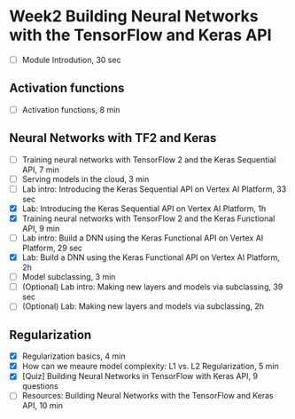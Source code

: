 # Week2 Building Neural Networks with the TensorFlow and Keras API

- [ ] Module Introdution, 30 sec

## Activation functions

- [ ] Activation functions, 8 min


## Neural Networks with TF2 and Keras

- [ ] Training neural networks with TensorFlow 2 and the Keras Sequential API, 7 min
- [ ] Serving models in the cloud, 3 min
- [ ] Lab intro: Introducing the Keras Sequential API on Vertex AI Platform, 33 sec
- [x] Lab: Introducing the Keras Sequential API on Vertex AI Platform, 1h
- [x] Training neural networks with TensorFlow 2 and the Keras Functional API, 9 min
- [ ] Lab intro: Build a DNN using the Keras Functional API on Vertex AI Platform, 29 sec
- [x] Lab: Build a DNN using the Keras Functional API on Vertex AI Platform, 2h
- [ ] Model subclassing, 3 min
- [ ] (Optional) Lab intro: Making new layers and models via subclassing, 39 sec
- [ ] (Optional) Lab: Making new layers and models via subclassing, 2h

## Regularization

- [x] Regularization basics, 4 min
- [x] How can we meaure model complexity: L1 vs. L2 Regularization, 5 min
- [x] [Quiz] Building Neural Networks in TensorFlow with Keras API, 9 questions
- [ ] Resources: Building Neural Networks with the TensorFlow and Keras API, 10 min